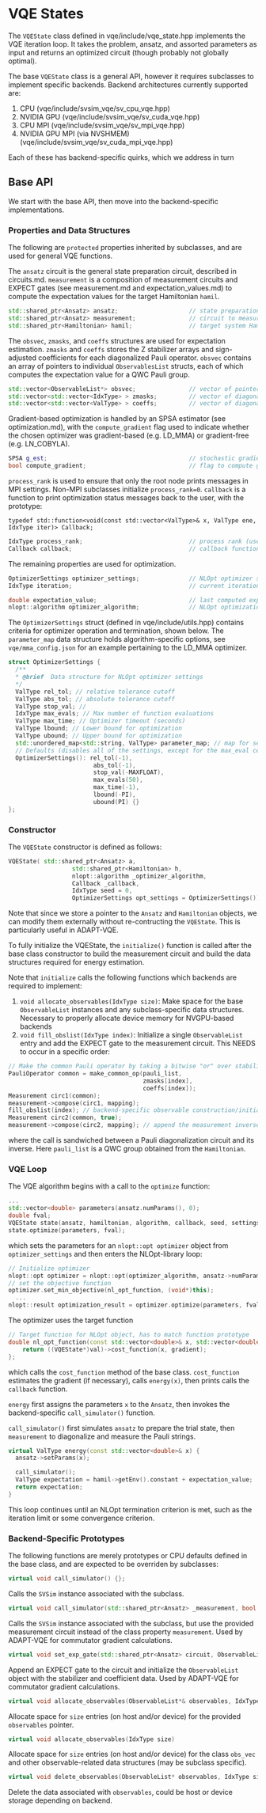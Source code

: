 # VQE States
The `VQEState` class defined in vqe/include/vqe_state.hpp implements the VQE iteration loop. It takes the problem, ansatz, and assorted parameters as input and returns an optimized circuit (though probably not globally optimal). 

The base `VQEState` class is a general API, however it requires subclasses to implement specific backends. Backend architectures currently supported are:
1. CPU (vqe/include/svsim_vqe/sv_cpu_vqe.hpp)
2. NVIDIA GPU (vqe/include/svsim_vqe/sv_cuda_vqe.hpp)
3. CPU MPI (vqe/include/svsim_vqe/sv_mpi_vqe.hpp)
4. NVIDIA GPU MPI (via NVSHMEM) (vqe/include/svsim_vqe/sv_cuda_mpi_vqe.hpp)

Each of these has backend-specific quirks, which we address in turn  

## Base API
We start with the base API, then move into the backend-specific implementations.

### Properties and Data Structures
The following are `protected` properties inherited by subclasses, and are used for general VQE functions.

The `ansatz` circuit is the general state preparation circuit, described in circuits.md. `measurement` is a composition of measurement circuits and EXPECT gates (see measurement.md and expectation_values.md) to compute the expectation values for the target Hamiltonian `hamil`.
```c++
std::shared_ptr<Ansatz> ansatz;                    // state preparation circuit
std::shared_ptr<Ansatz> measurement;               // circuit to measure expectation values
std::shared_ptr<Hamiltonian> hamil;                // target system Hamiltonian
```

The `obsvec`, `zmasks`, and `coeffs` structures are used for expectation estimation. `zmasks` and `coeffs` stores the Z stabilizer arrays and sign-adjusted coefficients for each diagonalized Pauli operator. `obsvec` contains an array of pointers to individual `ObservablesList` structs, each of which computes the expectation value for a QWC Pauli group.
```c++
std::vector<ObservableList*> obsvec;               // vector of pointers to ObservableList structures for clique expectation value calculation
std::vector<std::vector<IdxType> > zmasks;         // vector of diagonalized operator zmasks
std::vector<std::vector<ValType> > coeffs;         // vector of diagonalized operator coefficients
``` 

Gradient-based optimization is handled by an SPSA estimator (see optimization.md), with the `compute_gradient` flag used to indicate whether the chosen optimizer was gradient-based (e.g. LD_MMA) or gradient-free (e.g. LN_COBYLA).
```c++
SPSA g_est;                                        // stochastic gradient estimator
bool compute_gradient;                             // flag to compute gradient (depends on optimizer selected)
```
`process_rank` is used to ensure that only the root node prints messages in MPI settings. Non-MPI subclasses initialize `process_rank=0`. `callback` is a function to print optimization status messages back to the user, with the prototype:

`typedef std::function<void(const std::vector<ValType>& x, ValType ene, IdxType iter)> Callback;` 
```c++
IdxType process_rank;                              // process rank (used by MPI/NVGPU_MPI backends)
Callback callback;                                 // callback function for terminal updates
```

The remaining properties are used for optimization. 
```c++
OptimizerSettings optimizer_settings;              // NLOpt optimizer settings (bounds, termination critera)
IdxType iteration;                                 // current iteration counter

double expectation_value;                          // last computed expectation value
nlopt::algorithm optimizer_algorithm;              // NLOpt optimization algorithm for circuit updates 
```

The `OptimizerSettings` struct (defined in vqe/include/utils.hpp) contains criteria for optimizer operation and termination, shown below. The `parameter_map` data structure holds algorithm-specific options, see `vqe/mma_config.json` for an example pertaining to the LD_MMA optimizer.
```c++
struct OptimizerSettings {
  /**
  * @brief  Data structure for NLOpt optimizer settings
  */
  ValType rel_tol; // relative tolerance cutoff
  ValType abs_tol; // absolute tolerance cutoff
  ValType stop_val; //
  IdxType max_evals; // Max number of function evaluations
  ValType max_time; // Optimizer timeout (seconds)
  ValType lbound; // Lower bound for optimization
  ValType ubound; // Upper bound for optimization
  std::unordered_map<std::string, ValType> parameter_map; // map for setting optimizer-specific parameters
  // Defaults (disables all of the settings, except for the max_eval ceiling)
  OptimizerSettings(): rel_tol(-1), 
                        abs_tol(-1),
                        stop_val(-MAXFLOAT),
                        max_evals(50),
                        max_time(-1),
                        lbound(-PI),
                        ubound(PI) {}
};
```
### Constructor
The `VQEState` constructor is defined as follows:
```c++
VQEState( std::shared_ptr<Ansatz> a, 
                  std::shared_ptr<Hamiltonian> h, 
                  nlopt::algorithm _optimizer_algorithm,
                  Callback _callback,
                  IdxType seed = 0,
                  OptimizerSettings opt_settings = OptimizerSettings())
```
Note that since we store a pointer to the `Ansatz` and `Hamiltonian` objects, we can modify them externally without re-contructing the `VQEState`. This is particularly useful in ADAPT-VQE.

To fully initialize the VQEState, the `initialize()` function is called after the base class constructor to build the measurement circuit and build the data structures required for energy estimation.

Note that `initialize` calls the following functions which backends are required to implement:
1. `void allocate_observables(IdxType size)`: Make space for the base `ObservableList` instances and any subclass-specific data structures. Necessary to properly allocate device memory for NVGPU-based backends
2. `void fill_obslist(IdxType index)`: Initialize a single `ObservableList` entry and add the EXPECT gate to the measurement circuit. This NEEDS to occur in a specific order:
```c++
// Make the common Pauli operator by taking a bitwise "or" over stabilizer states
PauliOperator common = make_common_op(pauli_list, 
                                      zmasks[index], 
                                      coeffs[index]);
Measurement circ1(common);
measurement->compose(circ1, mapping);
fill_obslist(index); // backend-specific observable construction/initialization routines
Measurement circ2(common, true);
measurement->compose(circ2, mapping); // append the measurement inverse to undo diagonalization
```
where the call is sandwiched between a Pauli diagonalization circuit and its inverse. Here `pauli_list` is a QWC group obtained from the `Hamiltonian`.

### VQE Loop
The VQE algorithm begins with a call to the `optimize` function:
```c++
...
std::vector<double> parameters(ansatz.numParams(), 0);
double fval;
VQEState state(ansatz, hamiltonian, algorithm, callback, seed, settings);
state.optimize(parameters, fval);
```
which sets the parameters for an `nlopt::opt optimizer` object from `optimizer_settings` and then enters the NLOpt-library loop:
```c++
// Initialize optimizer 
nlopt::opt optimizer = nlopt::opt(optimizer_algorithm, ansatz->numParams());
// set the objective function
optimizer.set_min_objective(nl_opt_function, (void*)this);
  ...
nlopt::result optimization_result = optimizer.optimize(parameters, fval);
```
The optimizer uses the target function
```c++
// Target function for NLOpt object, has to match function prototype
double nl_opt_function(const std::vector<double>& x, std::vector<double>& gradient, void* val) {
    return ((VQEState*)val)->cost_function(x, gradient);
};
```
which calls the `cost_function` method of the base class. `cost_function` estimates the gradient (if necessary), calls `energy(x)`, then prints calls the `callback` function.

`energy` first assigns the parameters `x` to the `Ansatz`, then invokes the backend-specific `call_simulator()` function. 

`call_simulator()` first simulates `ansatz` to prepare the trial state, then `measurement` to diagonalize and measure the Pauli strings.
```c++
virtual ValType energy(const std::vector<double>& x) {
  ansatz->setParams(x);

  call_simulator();
  ValType expectation = hamil->getEnv().constant + expectation_value;
  return expectation;
}
```

This loop continues until an NLOpt termination criterion is met, such as the iteration limit or some convergence criterion.

### Backend-Specific Prototypes
The following functions are merely prototypes or CPU defaults defined in the base class, and are expected to be overriden by subclasses:
```c++
virtual void call_simulator() {};
```
Calls the `SVSim` instance associated with the subclass.

```c++
virtual void call_simulator(std::shared_ptr<Ansatz> _measurement, bool reset) {};
```
Calls the `SVSim` instance associated with the subclass, but use the provided measurement circuit instead of the class property `measurement`. Used by ADAPT-VQE for commutator gradient calculations.

```c++
virtual void set_exp_gate(std::shared_ptr<Ansatz> circuit, ObservableList* o, std::vector<IdxType>& zmasks, std::vector<ValType>& coeffs)
```
Append an EXPECT gate to the circuit and initialize the `ObservableList` object with the stabilizer and coefficient data. Used by ADAPT-VQE for commutator gradient calculations.

```c++
virtual void allocate_observables(ObservableList*& observables, IdxType size)
```
Allocate space for `size` entries (on host and/or device) for the provided  `observables` pointer.


```c++
virtual void allocate_observables(IdxType size)
```
Allocate space for `size` entries (on host and/or device) for the class `obs_vec` and other observable-related data structures (may be subclass specific).


```c++
virtual void delete_observables(ObservableList* observables, IdxType size)
```
Delete the data associated with `observables`, could be host or device storage depending on backend.
